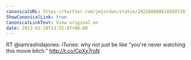 ```yaml
---
canonicalURL: https://twitter.com/jmjordan/status/292268888618569728
ShowCanonicalLink: true
CanonicalLinkText: View original on
date: 2013-01-18T13:55:07+00:00
---
```

RT @iamrashidajones: iTunes: why not just be like "you're never watching this movie bitch." http://t.co/CpXx7roN